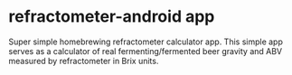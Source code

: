 # refractometer-android app
Super simple homebrewing refractometer calculator app.
This simple app serves as a calculator of real fermenting/fermented beer gravity and ABV measured by refractometer in Brix units.
